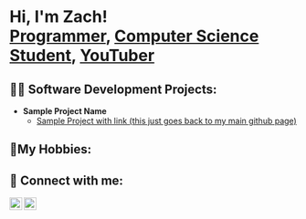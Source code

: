 <h1>Hi, I'm Zach! <br/><a href="https://github.com/ZacBull">Programmer</a>, <a href="https://www.linkedin.com/in/zachary-r-bull-876298284/">Computer Science Student</a>, <a href="https://www.youtube.com/c/joshmadakor">YouTuber</a></h1>

<h2>👨‍💻 Software Development Projects:</h2>

- <b>Sample Project Name</b>
  - [Sample Project with link (this just goes back to my main github page)](https://github.com/ZacBull/)

<h2>📸My Hobbies:</h2>

<h2> 🤳 Connect with me:</h2>

[<img align="left" alt="Zach Bull | LinkedIn" width="22px" src="https://cdn.jsdelivr.net/npm/simple-icons@v3/icons/linkedin.svg" />][linkedin]
[<img align="left" alt="Zach Bull | Instagram" width="22px" src="https://cdn.jsdelivr.net/npm/simple-icons@v3/icons/instagram.svg" />][instagram]

[instagram]: https://www.instagram.com/ZachBull_/
[linkedin]: https://www.linkedin.com/in/zachary-r-bull-876298284

<!--
**joshmadakor1/joshmadakor1** is a ✨ _special_ ✨ repository because its `README.md` (this file) appears on your GitHub profile.

Here are some ideas to get you started:

- 🔭 I’m currently working on ...
- 🌱 I’m currently learning ...
- 👯 I’m looking to collaborate on ...
- 🤔 I’m looking for help with ...
- 💬 Ask me about ...
- 📫 How to reach me: ...
- 😄 Pronouns: ...
- ⚡ Fun fact: ...
-->
